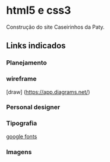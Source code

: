 # html5 e css3
Construção do site Caseirinhos da Paty.
## Links indicados
### Planejamento
### wireframe
[draw] (https://app.diagrams.net/)
### Personal designer
### Tipografia
[google fonts](https://fonts.google.com/)
### Imagens

